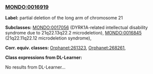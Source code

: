
### [MONDO:0016919](http://purl.obolibrary.org/obo/MONDO_0016919)
**Label:** partial deletion of the long arm of chromosome 21

**Subclasses:** [MONDO:0017056](http://purl.obolibrary.org/obo/MONDO_0017056) (DYRK1A-related intellectual disability syndrome due to 21q22.13q22.2 microdeletion), [MONDO:0016845](http://purl.obolibrary.org/obo/MONDO_0016845) (21q22.11q22.12 microdeletion syndrome), 

**Corr. equiv. classes:** [Orphanet:261323](http://www.orpha.net/ORDO/Orphanet_261323), [Orphanet:268261](http://www.orpha.net/ORDO/Orphanet_268261), 

**Class expressions from DL-Learner:**

No results from DL-Learner...



